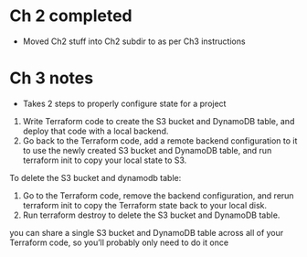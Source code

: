 # Ch 2 completed
- Moved Ch2 stuff into Ch2 subdir to as per Ch3 instructions

# Ch 3 notes
- Takes 2 steps to properly configure state for a project
1. Write Terraform code to create the S3 bucket and DynamoDB table, and deploy that code with a local backend.
2. Go back to the Terraform code, add a remote backend configuration to it to use the newly created S3 bucket and DynamoDB table, and run terraform init to copy your local state to S3.

To delete the S3 bucket and dynamodb table:
1. Go to the Terraform code, remove the backend configuration, and rerun terraform init to copy the Terraform state back to your local disk.
2. Run terraform destroy to delete the S3 bucket and DynamoDB table.

you can share a single S3 bucket and DynamoDB table across all of your Terraform code, so you’ll
probably only need to do it once